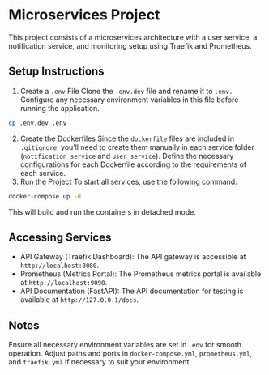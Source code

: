 # Microservices Project

This project consists of a microservices architecture with a user service, a notification service, and monitoring setup using Traefik and Prometheus.

## Setup Instructions

1. Create a `.env` File
   Clone the `.env.dev` file and rename it to `.env.` Configure any necessary environment variables in this file before running the application.

```bash
cp .env.dev .env
```

2. Create the Dockerfiles
   Since the `dockerfile` files are included in `.gitignore`, you’ll need to create them manually in each service folder (`notification_service` and `user_service`). Define the necessary configurations for each Dockerfile according to the requirements of each service.
3. Run the Project
   To start all services, use the following command:

```bash
docker-compose up -d
```

This will build and run the containers in detached mode.

## Accessing Services

- API Gateway (Traefik Dashboard): The API gateway is accessible at `http://localhost:8080`.
- Prometheus (Metrics Portal): The Prometheus metrics portal is available at `http://localhost:9090`.
- API Documentation (FastAPI): The API documentation for testing is available at `http://127.0.0.1/docs`.

## Notes

Ensure all necessary environment variables are set in `.env` for smooth operation.
Adjust paths and ports in `docker-compose.yml`, `prometheus.yml`, and `traefik.yml` if necessary to suit your environment.

